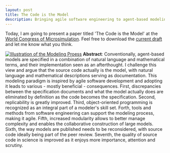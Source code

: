 ```yaml
---
layout: post
title: The Code is the Model
description: Bringing agile software engineering to agent-based modelinng and micro-simulations
---
```

Today, I am going to present a paper titled 'The Code is the Model' at the <a href="http://www.carloalberto.org/ima-2017/">World Congress of Microsimulation</a>. Feel free to download the <a href="../../../assets/codemodel.pdf">current draft</a> and let me know what you think.

<a href="../../../assets/images/modelingprocess.jpg"><img src="../../../assets/images/processpreview.png" alt="Illustration of the Modeling Proess" class="image left"></a> **Abstract**: Conventionally, agent-based models are specified in a combination of natural language and mathematical terms, and their implementation seen as an afterthought. I challenge this view and argue that the source code actually is the model, with natural language and mathematical descriptions serving as documentation. This modeling paradigm is inspired by agile software development and adopting it leads to various - mostly beneficial - consequences. First, discrepancies between the specification documents and what the model actually does are eliminated by definition as the code becomes the specification. Second, replicability is greatly improved. Third, object-oriented programming is recognized as an integral part of a modeler's skill set. Forth, tools and methods from software engineering can support the modeling process, making it agile. Fifth, increased modularity allows to better manage complexity and enables the collaborative construction of large models. Sixth, the way models are published needs to be reconsidered, with source code ideally being part of the peer review. Seventh, the quality of source code in science is improved as it enjoys more importance, attention and scrutiny.
